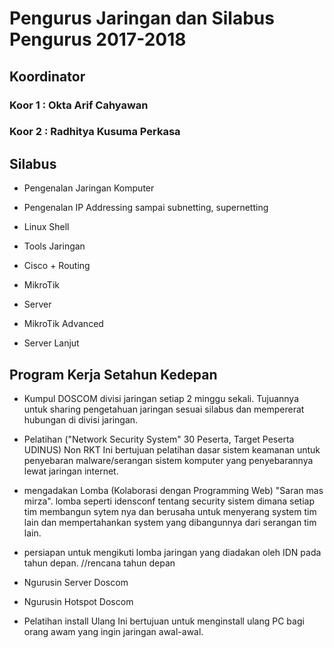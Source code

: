 # Pengurus Jaringan dan Silabus Pengurus 2017-2018

## Koordinator 
### Koor 1 : Okta Arif Cahyawan
### Koor 2 : Radhitya Kusuma Perkasa 

## Silabus

- Pengenalan Jaringan Komputer

- Pengenalan IP Addressing sampai subnetting, supernetting

- Linux Shell

- Tools Jaringan

- Cisco + Routing

- MikroTik

- Server

- MikroTik Advanced

- Server Lanjut


## Program Kerja Setahun Kedepan

- Kumpul DOSCOM divisi jaringan setiap 2 minggu sekali. Tujuannya untuk sharing pengetahuan jaringan sesuai silabus dan mempererat hubungan di divisi jaringan.

- Pelatihan ("Network Security System" 30 Peserta, Target Peserta UDINUS) Non RKT
Ini bertujuan pelatihan dasar sistem keamanan untuk penyebaran malware/serangan sistem komputer yang penyebarannya lewat jaringan internet. 

- mengadakan Lomba (Kolaborasi dengan Programming Web) "Saran mas mirza". 
lomba seperti idensconf tentang security sistem dimana setiap tim membangun sytem nya dan berusaha untuk menyerang system tim lain dan mempertahankan system yang dibangunnya dari serangan tim lain.
 

- persiapan untuk mengikuti lomba jaringan yang diadakan oleh IDN pada tahun depan. //rencana tahun depan
  
- Ngurusin Server Doscom

- Ngurusin Hotspot Doscom

- Pelatihan install Ulang
Ini bertujuan untuk menginstall ulang PC bagi orang awam yang ingin jaringan awal-awal.
